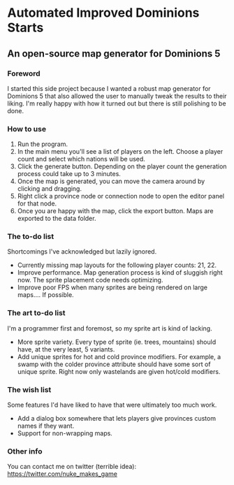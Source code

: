# Automated Improved Dominions Starts
## An open-source map generator for Dominions 5

### Foreword

I started this side project because I wanted a robust map generator for Dominions 5 that also allowed the user to manually tweak the results to their liking. I'm really happy with how it turned out but there is still polishing to be done.

### How to use

1. Run the program.
2. In the main menu you'll see a list of players on the left. Choose a player count and select which nations will be used.
3. Click the generate button. Depending on the player count the generation process could take up to 3 minutes.
4. Once the map is generated, you can move the camera around by clicking and dragging.
5. Right click a province node or connection node to open the editor panel for that node.
6. Once you are happy with the map, click the export button. Maps are exported to the data folder.

### The to-do list

Shortcomings I've acknowledged but lazily ignored.

- Currently missing map layouts for the following player counts: 21, 22.
- Improve performance. Map generation process is kind of sluggish right now. The sprite placement code needs optimizing.
- Improve poor FPS when many sprites are being rendered on large maps.... If possible.

### The art to-do list

I'm a programmer first and foremost, so my sprite art is kind of lacking.

- More sprite variety. Every type of sprite (ie. trees, mountains) should have, at the very least, 5 variants.
- Add unique sprites for hot and cold province modifiers. For example, a swamp with the colder province attribute should have some sort of unique sprite. Right now only wastelands are given hot/cold modifiers.

### The wish list

Some features I'd have liked to have that were ultimately too much work.

- Add a dialog box somewhere that lets players give provinces custom names if they want.
- Support for non-wrapping maps.

### Other info

You can contact me on twitter (terrible idea): https://twitter.com/nuke_makes_game
